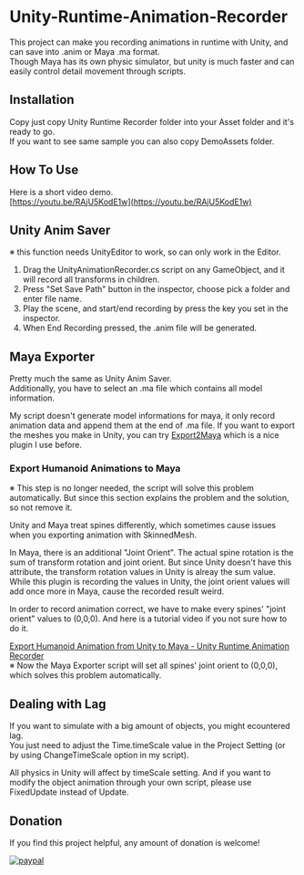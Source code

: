 # Unity-Runtime-Animation-Recorder
  
  This project can make you recording animations in runtime with Unity, and can save into .anim or Maya .ma format.  
  Though Maya has its own physic simulator, but unity is much faster and can easily control detail movement through scripts.  
    
## Installation
  
  Copy just copy Unity Runtime Recorder folder into your Asset folder and it's ready to go.  
  If you want to see same sample you can also copy DemoAssets folder.
  
  
## How To Use

  Here is a short video demo.  
  [https://youtu.be/RAjU5KodE1w](https://youtu.be/RAjU5KodE1w)

## Unity Anim Saver
※ this function needs UnityEditor to work, so can only work in the Editor.

  1. Drag the UnityAnimationRecorder.cs script on any GameObject, and it will record all transforms in children.  
  2. Press "Set Save Path" button in the inspector, choose pick a folder and enter file name.
  3. Play the scene, and start/end recording by press the key you set in the inspector.
  4. When End Recording pressed, the .anim file will be generated.
  
## Maya Exporter

  Pretty much the same as Unity Anim Saver.  
  Additionally, you have to select an .ma file which contains all model information.  
  
  My script doesn't generate model informations for maya, it only record animation data and append them at the end of .ma file.
  If you want to export the meshes you make in Unity, you can try [Export2Maya](https://www.assetstore.unity3d.com/en/#!/content/17079) which is a nice plugin I use before.
  
### Export Humanoid Animations to Maya

  ※ This step is no longer needed, the script will solve this problem automatically. But since this section explains the problem and the solution, so not remove it.

  Unity and Maya treat spines differently, which sometimes cause issues when you exporting animation with SkinnedMesh.
    
  In Maya, there is an additional "Joint Orient". The actual spine rotation is the sum of transform rotation and joint orient. But since Unity doesn't have this attribute, the transform rotation values in Unity is alreay the sum value. While this plugin is recording the values in Unity, the joint orient values will add once more in Maya, cause the recorded result weird.  
  
  In order to record animation correct, we have to make every spines' "joint orient" values to (0,0,0). And here is a tutorial video if you not sure how to do it.
    
  [Export Humanoid Animation from Unity to Maya - Unity Runtime Animation Recorder](https://youtu.be/Ooxg-rFPTcM)  
  ※ Now the Maya Exporter script will set all spines' joint orient to (0,0,0), which solves this problem automatically.

## Dealing with Lag

  If you want to simulate with a big amount of objects, you might ecountered lag.  
  You just need to adjust the Time.timeScale value in the Project Setting (or by using ChangeTimeScale option in my script).  
    
  All physics in Unity will affect by timeScale setting.
  And if you want to modify the object animation through your own script, please use FixedUpdate instead of Update.  
  
## Donation

  If you find this project helpful, any amount of donation is welcome!
    
  [![paypal](https://www.paypalobjects.com/en_US/i/btn/btn_donateCC_LG.gif)](http://newyellow.idv.tw/site/donate-en/)
